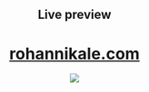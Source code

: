 <center>
<h2>Live preview</h2>
<h1><a href="http://rohannikale.herokuapp.com">rohannikale.com</a></h1>
<img src="https://user-images.githubusercontent.com/91301775/184280519-9d3c2079-25a4-46f1-bfce-caf066546255.png">
</center>